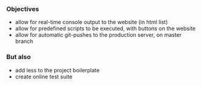### Objectives

- allow for real-time console output to the website (in html list)
- allow for predefined scripts to be executed, with buttons on the website
- allow for automatic git-pushes to the production server, on master branch

### But also

- add less to the project boilerplate
- create online test suite